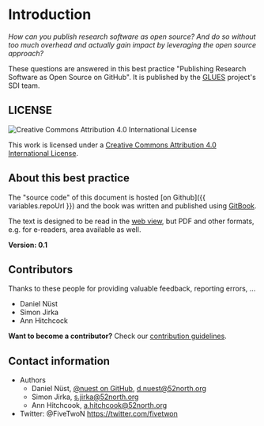 # Introduction

*How can you publish research software as open source?
And do so without too much overhead and actually gain impact by leveraging the open source approach?*

These questions are answered in this best practice "Publishing Research Software as Open Source on GitHub". It is published by the [GLUES](http://modul-a.nachhaltiges-landmanagement.de/de/wissenschaftliche-begleitung-glues/) project's SDI team.

## LICENSE

![Creative Commons Attribution 4.0 International License](https://licensebuttons.net/l/by/4.0/88x31.png)

This work is licensed under a [Creative Commons Attribution 4.0 International License](http://creativecommons.org/licenses/by/4.0/).

## About this best practice

The "source code" of this document is hosted [on Github]({{ variables.repoUrl }}) and the book was written and published using [GitBook](https://www.gitbook.com).

The text is designed to be read in the [web view](http://52north.gitbooks.io/pubopen/content/), but PDF and other formats, e.g. for e-readers, area available as well.

**Version: 0.1**

## Contributors

Thanks to these people for providing valuable feedback, reporting errors, ...

* Daniel Nüst
* Simon Jirka
* Ann Hitchcock

**Want to become a contributor?** Check our [contribution guidelines](CONTRIBUTE.md).

## Contact information

* Authors
  * Daniel Nüst, [@nuest on GitHub](https://github.com/nuest/), d.nuest@52north.org
  * Simon Jirka, s.jirka@52north.org
  * Ann Hitchcook, a.hitchcook@52north.org
* Twitter: @FiveTwoN https://twitter.com/fivetwon
